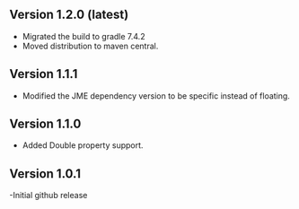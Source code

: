 Version 1.2.0 (latest)
---------------
* Migrated the build to gradle 7.4.2
* Moved distribution to maven central.


Version 1.1.1
--------------
* Modified the JME dependency version to be specific instead of floating.


Version 1.1.0
--------------
*  Added Double property support.


Version 1.0.1
----------------
-Initial github release

